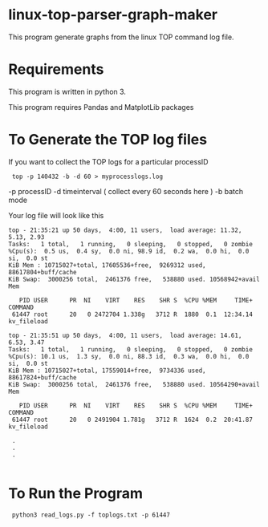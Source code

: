 # linux-top-parser-graph-maker

This program generate graphs from the linux TOP command log file. 

 # Requirements 
 
This program is written in python 3. 

This program requires Pandas and MatplotLib packages 


 # To Generate the TOP log files
If you want to collect the TOP logs for a particular processID 

```
 top -p 140432 -b -d 60 > myprocesslogs.log
```
 
 -p processID -d timeinterval ( collect every 60 seconds here ) -b batch mode
 
 Your log file will look like this 

```
top - 21:35:21 up 50 days,  4:00, 11 users,  load average: 11.32, 5.13, 2.93
Tasks:   1 total,   1 running,   0 sleeping,   0 stopped,   0 zombie
%Cpu(s):  0.5 us,  0.4 sy,  0.0 ni, 98.9 id,  0.2 wa,  0.0 hi,  0.0 si,  0.0 st
KiB Mem : 10715027+total, 17605536+free,  9269312 used, 88617804+buff/cache
KiB Swap:  3000256 total,  2461376 free,   538880 used. 10568942+avail Mem 

   PID USER      PR  NI    VIRT    RES    SHR S  %CPU %MEM     TIME+ COMMAND
 61447 root      20   0 2472704 1.338g   3712 R  1880  0.1  12:34.14 kv_fileload

top - 21:35:51 up 50 days,  4:00, 11 users,  load average: 14.61, 6.53, 3.47
Tasks:   1 total,   1 running,   0 sleeping,   0 stopped,   0 zombie
%Cpu(s): 10.1 us,  1.3 sy,  0.0 ni, 88.3 id,  0.3 wa,  0.0 hi,  0.0 si,  0.0 st
KiB Mem : 10715027+total, 17559014+free,  9734336 used, 88617824+buff/cache
KiB Swap:  3000256 total,  2461376 free,   538880 used. 10564290+avail Mem 

   PID USER      PR  NI    VIRT    RES    SHR S  %CPU %MEM     TIME+ COMMAND
 61447 root      20   0 2491904 1.781g   3712 R  1624  0.2  20:41.87 kv_fileload
 
 .
 .
 .
 
 ```
 
 # To Run the Program
 
 ```
  python3 read_logs.py -f toplogs.txt -p 61447
 ```
 
 

